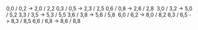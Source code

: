 0,0 / 0,2 -> 2,0 / 2,2
0,3 / 0,5 -> 2,3 / 2,5
0,6 / 0,8 -> 2,6 / 2,8
​
3,0 / 3,2 -> 5,0 / 5,2
3,3 / 3,5 -> 5,3 / 5,5
3,6 / 3,8 -> 5,6 / 5,8
​
6,0 / 6,2 -> 8,0 / 8,2
6,3 / 6,5 -> 8,3 / 8,5
6,6 / 6,8 -> 8,6 / 8,8
​